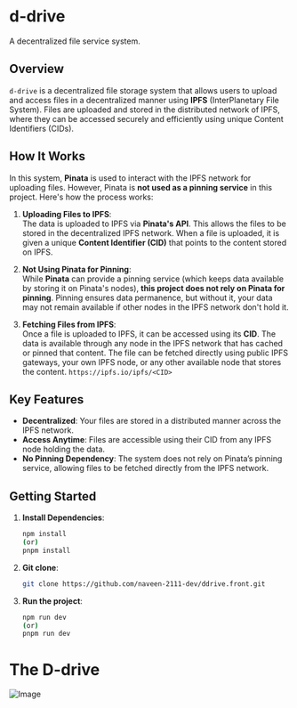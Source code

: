 # d-drive

A decentralized file service system.

## Overview

`d-drive` is a decentralized file storage system that allows users to upload and access files in a decentralized manner using **IPFS** (InterPlanetary File System). Files are uploaded and stored in the distributed network of IPFS, where they can be accessed securely and efficiently using unique Content Identifiers (CIDs).

## How It Works

In this system, **Pinata** is used to interact with the IPFS network for uploading files. However, Pinata is **not used as a pinning service** in this project. Here's how the process works:

1. **Uploading Files to IPFS**:  
   The data is uploaded to IPFS via **Pinata's API**. This allows the files to be stored in the decentralized IPFS network. When a file is uploaded, it is given a unique **Content Identifier (CID)** that points to the content stored on IPFS.

2. **Not Using Pinata for Pinning**:  
   While **Pinata** can provide a pinning service (which keeps data available by storing it on Pinata's nodes), **this project does not rely on Pinata for pinning**. Pinning ensures data permanence, but without it, your data may not remain available if other nodes in the IPFS network don't hold it.

3. **Fetching Files from IPFS**:  
   Once a file is uploaded to IPFS, it can be accessed using its **CID**. The data is available through any node in the IPFS network that has cached or pinned that content. The file can be fetched directly using public IPFS gateways, your own IPFS node, or any other available node that stores the content.
`https://ipfs.io/ipfs/<CID>`

## Key Features

- **Decentralized**: Your files are stored in a distributed manner across the IPFS network.
- **Access Anytime**: Files are accessible using their CID from any IPFS node holding the data.
- **No Pinning Dependency**: The system does not rely on Pinata’s pinning service, allowing files to be fetched directly from the IPFS network.

## Getting Started

1. **Install Dependencies**:
   ```bash
   npm install
   (or)
   pnpm install
   ```

2. **Git clone**:
   ```bash
   git clone https://github.com/naveen-2111-dev/ddrive.front.git
   ```

3. **Run the project**:
   ```bash
   npm run dev
   (or)
   pnpm run dev
   ```
# The D-drive
![Image](https://github.com/user-attachments/assets/8ad5b3a5-1bb8-40cc-9279-6b9c2f3c9137)
